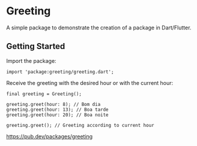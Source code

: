 # Greeting

A simple package to demonstrate the creation of a package in Dart/Flutter.

## Getting Started

Import the package:

`import 'package:greeting/greeting.dart';`

Receive the greeting with the desired hour or with the current hour:

```
final greeting = Greeting();

greeting.greet(hour: 8); // Bom dia
greeting.greet(hour: 13); // Boa tarde
greeting.greet(hour: 20); // Boa noite

greeting.greet(); // Greeting according to current hour
```

https://pub.dev/packages/greeting
